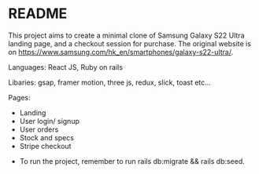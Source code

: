 # README

This project aims to create a minimal clone of Samsung Galaxy S22 Ultra landing page, and a checkout session for purchase. The original website is on https://www.samsung.com/hk_en/smartphones/galaxy-s22-ultra/. 

Languages: React JS, Ruby on rails

Libaries: gsap, framer motion, three js, redux, slick, toast etc...

Pages: 

- Landing 
- User login/ signup 
- User orders
- Stock and specs
- Stripe checkout

* To run the project, remember to run rails db:migrate && rails db:seed.
